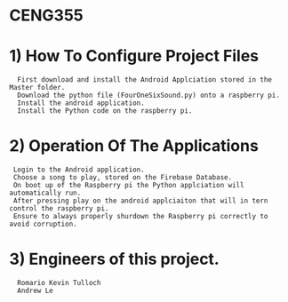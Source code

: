 # CENG355
#
# 1) How To Configure Project Files
      
      First download and install the Android Applciation stored in the Master folder.
      Download the python file (FourOneSixSound.py) onto a raspberry pi.
      Install the android application.
      Install the Python code on the raspberry pi.       
      
      
# 2) Operation Of The Applications
      
     Login to the Android application.
     Choose a song to play, stored on the Firebase Database.
     On boot up of the Raspberry pi the Python applciation will automatically run.
     After pressing play on the android applciaiton that will in tern control the raspberry pi.
     Ensure to always properly shurdown the Raspberry pi correctly to avoid corruption.
     
# 3) Engineers of this project.
      Romario Kevin Tulloch
      Andrew Le
